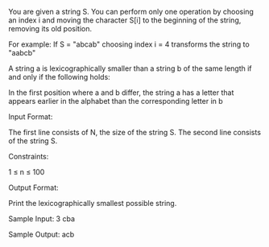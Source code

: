 You are given a string S. You can perform only one operation by choosing an index i and moving the character S[i] to the beginning of the string, removing its old position.

For example: If S = "abcab" choosing index i = 4 transforms the string to "aabcb"

A string a is lexicographically smaller than a string b of the same length if and only if the following holds:

In the first position where a and b differ, the string a has a letter that appears earlier in the alphabet than the corresponding letter in b

Input Format:

The first line consists of N, the size of the string S.
The second line consists of the string S.

Constraints:

1 ≤ n ≤ 100

Output Format:

Print the lexicographically smallest possible string.

Sample Input:
3
cba

Sample Output:
acb
